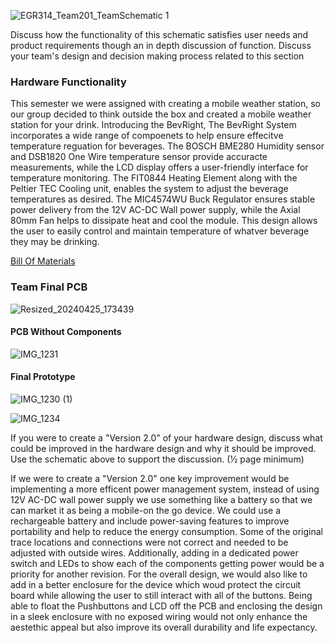 ![EGR314_Team201_TeamSchematic 1](https://github.com/EGR-314-Team-201/EGR-314-Team-201/assets/156974933/fad725d7-cb15-40a9-99fd-68837a511370)


Discuss how the functionality of this schematic satisfies user needs and product requirements though an in depth discussion of function.
Discuss your team's design and decision making process related to this section

### Hardware Functionality
This semester we were assigned with creating a mobile weather station, so our group decided to think outside the box and created a mobile weather station for your drink. Introducing the BevRight, The BevRight System incorporates a wide range of compoenets to help ensure effecitve temperature reguation for beverages. The BOSCH BME280 Humidity sensor and DSB1820 One Wire temperature sensor provide accuracte measurements, while the LCD display offers a user-friendly interface for temperature monitoring. The FIT0844 Heating Element along with the Peltier TEC Cooling unit, enables the system to adjust the beverage temperatures as desired. The MIC4574WU Buck Regulator ensures stable power delivery from the 12V AC-DC Wall power supply, while the Axial 80mm Fan helps to dissipate heat and cool the module. This design allows the user to easily control and maintain temperature of whatver beverage they may be drinking.







[Bill Of Materials](/Checkpoint2/Bill_of_Materials.pdf)


### Team Final PCB
![Resized_20240425_173439](https://github.com/EGR-314-Team-201/EGR-314-Team-201/assets/156974933/c8b822ca-5a4a-4210-929f-9941cdda1393)

#### PCB Without Components
![IMG_1231](https://github.com/EGR-314-Team-201/EGR-314-Team-201/assets/156974933/bd8c12b8-8d1d-426e-8115-28a43e108205)




#### Final Prototype
![IMG_1230 (1)](https://github.com/EGR-314-Team-201/EGR-314-Team-201/assets/156974933/8edec8d2-95a4-45e5-810d-136949d0143d)


![IMG_1234](https://github.com/EGR-314-Team-201/EGR-314-Team-201/assets/156974933/48f5e141-ac27-422a-8f7d-0ec0b015ca49)




If you were to create a "Version 2.0" of your hardware design, discuss what could be improved in the hardware design and why it should be improved. Use the schematic above to support the discussion. (½ page minimum)

If we were to create a "Version 2.0" one key improvement would be implementing a more efficent power management system, instead of using 12V AC-DC wall power supply we use something like a battery so that we can market it as being a mobile-on the go device. We could use a rechargeable battery and include power-saving features to improve portability and help to reduce the energy consumption. Some of the original trace locations and connections were not correct and needed to be adjusted with outside wires. Additionally, adding in a dedicated power switch and LEDs to show each of the components getting power would be a priority for another revision. For the overall design, we would also like to add in a better enclosure for the device which woud protect the circuit board while allowing the user to still interact with all of the buttons. Being able to float the Pushbuttons and LCD off the PCB and enclosing the design in a sleek enclosure with no exposed wiring would not only enhance the aestethic appeal but also improve its overall durability and life expectancy.
